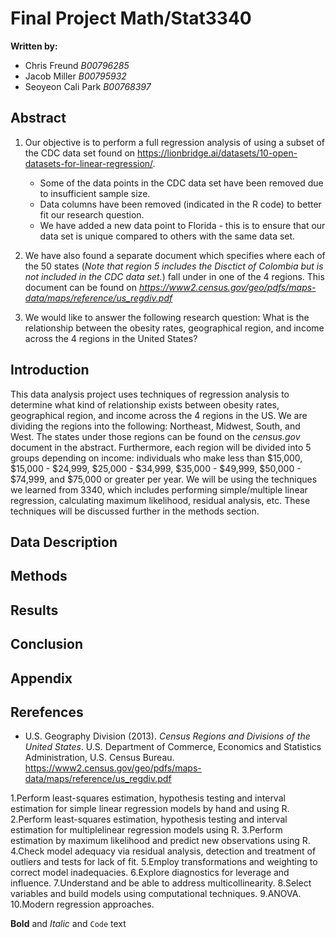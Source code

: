 # Final Project Math/Stat3340 
**Written by:** 
- Chris Freund _B00796285_
- Jacob Miller _B00795932_
- Seoyeon Cali Park _B00768397_

## Abstract

1. Our objective is to perform a full regression analysis of using a subset of the CDC data set found on https://lionbridge.ai/datasets/10-open-datasets-for-linear-regression/. 
    - Some of the data points in the CDC data set have been removed due to insufficient sample size. 
    - Data columns have been removed (indicated in the R code) to better fit our research question. 
    - We have added a new data point to Florida - this is to ensure that our data set is unique compared to others with the same data set. 
    
2. We have also found a separate document which specifies where each of the 50 states (_Note that region 5 includes the Disctict of Colombia but is not included in the CDC data set._) fall under in one of the 4 regions. 
This document can be found on _https://www2.census.gov/geo/pdfs/maps-data/maps/reference/us_regdiv.pdf_

3. We would like to answer the following research question: What is the relationship between the obesity rates, geographical region, and income across the 4 regions in the United States?

## Introduction

This data analysis project uses techniques of regression analysis to determine what kind of relationship exists between obesity rates, geographical region, and income across the 4 regions in the US. We are dividing the regions into the following: Northeast, Midwest, South, and West. The states under those regions can be found on the _census.gov_ document in the abstract. Furthermore, each region will be divided into 5 groups depending on income: individuals who make less than $15,000, $15,000 -  $24,999, $25,000 - $34,999, $35,000 - $49,999, $50,000 - $74,999, and $75,000 or greater per year. We will be using the techniques we learned from 3340, which includes performing simple/multiple linear regression, calculating maximum likelihood, residual analysis, etc. These techniques will be discussed further in the methods section. 

## Data Description
## Methods
## Results
## Conclusion
## Appendix
## Rerefences
- U.S. Geography Division (2013). _Census Regions and Divisions of the United States_. U.S. Department of Commerce, Economics and Statistics Administration, U.S. Census Bureau. https://www2.census.gov/geo/pdfs/maps-data/maps/reference/us_regdiv.pdf

1.Perform least-squares estimation, hypothesis testing and interval estimation for simple linear regression models by hand and using R.
2.Perform least-squares estimation, hypothesis testing and interval estimation for multiplelinear regression models using R.
3.Perform estimation by maximum likelihood and predict new observations using R.
4.Check model adequacy via residual analysis, detection and treatment of outliers and tests for lack of fit.
5.Employ transformations and weighting to correct model inadequacies. 
6.Explore diagnostics for leverage and influence.
7.Understand and be able to address multicollinearity.
8.Select variables and build models using computational techniques.
9.ANOVA.
10.Modern regression approaches. 



**Bold** and _Italic_ and `Code` text


